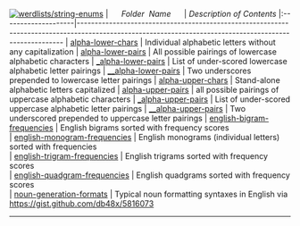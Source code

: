 [![werdlists/string-enums](https://img.shields.io/badge/werdlists-string-enums-purple/.svg?logo=github&style=popout&longCache=true)](# "werdlists/string-enums")
|&nbsp;&nbsp;&nbsp;&nbsp;&nbsp;&nbsp;_Folder&nbsp;&nbsp;Name_&nbsp;&nbsp;&nbsp;&nbsp;&nbsp;&nbsp;| _Description of Contents_
|:--------------------|--------------------------------------------------------------------------------------------------------------------------------------------------------
| [alpha-lower-chars](alpha-lower-chars.txt) |  Individual alphabetic letters without any capitalization 
| [alpha-lower-pairs](alpha-lower-pairs.txt) |  All possible pairings of lowercase alphabetic characters 
| [_alpha-lower-pairs](_alpha-lower-pairs.txt) |  List of under-scored lowercase alphabetic letter pairings 
| [__alpha-lower-pairs](__alpha-lower-pairs.txt) |  Two underscores prepended to lowercase letter pairings 
| [alpha-upper-chars](alpha-upper-chars.txt) |  Stand-alone alphabetic letters capitalized 
| [alpha-upper-pairs](alpha-upper-pairs.txt) |  all possible pairings of uppercase alphabetic characters 
| [_alpha-upper-pairs](_alpha-upper-pairs.txt) |  List of under-scored uppercase alphabetic letter pairings 
| [__alpha-upper-pairs](__alpha-upper-pairs.txt) |  Two underscored prepended to uppercase letter pairings 
| [english-bigram-frequencies](english-bigram-frequencies.txt) |  English bigrams sorted with frequency scores  
| [english-monogram-frequencies](english-monogram-frequencies.txt) |  English monograms (individual letters) sorted with frequencies  
| [english-trigram-frequencies](english-trigram-frequencies.txt) |  English trigrams sorted with frequency scores  
| [english-quadgram-frequencies](english-quadgram-frequencies.txt.xz) |  English quadgrams sorted with frequency scores  
| [noun-generation-formats](noun-generation-formats.txt) |  Typical noun formatting syntaxes in English via <https://gist.github.com/db48x/5816073> 

* * *


